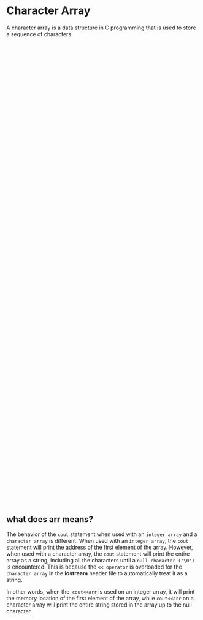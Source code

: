 # Character Array
A character array is a data structure in C programming that is used to store a sequence of characters. 


<p align="center">
    <img src="/04_Material/CodeSnaps/array-10.png" style="height: 30vh; padding-left: 40vh;">
    
</p>

## what does arr means?
The behavior of the `cout` statement when used with an `integer array` and a `character array` is different. When used with an `integer array`, the `cout` statement will print the address of the first element of the array. However, when used with a character array, the `cout` statement will print the entire array as a string, including all the characters until a `null character ('\0')` is encountered. This is because the `<< operator` is overloaded for the `character array` in the **iostream** header file to automatically treat it as a string.

In other words, when the` cout<<arr` is used on an integer array, it will print the memory location of the first element of the array, while `cout<<arr` on a character array will print the entire string stored in the array up to the null character.
